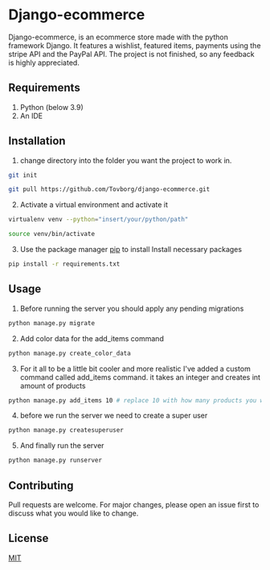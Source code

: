 # Django-ecommerce

Django-ecommerce, is an ecommerce store made with the python framework Django. It features a wishlist, featured items, payments using the stripe API and the PayPal API. The project is not finished, so any feedback is highly appreciated.

## Requirements
1. Python (below 3.9)
2. An IDE
## Installation

1. change directory into the folder you want the project to work in.
```bash
git init
```
```bash
git pull https://github.com/Tovborg/django-ecommerce.git
```

2. Activate a virtual environment and activate it
```bash
virtualenv venv --python="insert/your/python/path"
```
```bash
source venv/bin/activate
```
3. Use the package manager [pip](https://pip.pypa.io/en/stable/) to install Install necessary packages
```bash
pip install -r requirements.txt
```




## Usage
1. Before running the server you should apply any pending migrations
```bash
python manage.py migrate
```
2. Add color data for the add_items command
```bash
python manage.py create_color_data
```
3. For it all to be a little bit cooler and more realistic I've added a custom command called add_items command. it takes an integer and creates int amount of products
```bash
python manage.py add_items 10 # replace 10 with how many products you want
```
4. before we run the server we need to create a super user
```bash
python manage.py createsuperuser
```
5. And finally run the server
```bash
python manage.py runserver
```

## Contributing
Pull requests are welcome. For major changes, please open an issue first to discuss what you would like to change.

## License
[MIT](https://choosealicense.com/licenses/mit/)

